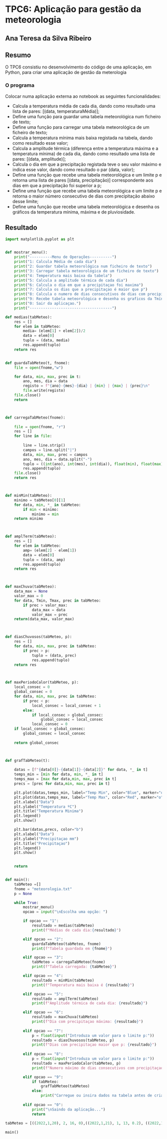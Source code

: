 # TPC6: Aplicação para gestão da meteorologia

## Ana Teresa da Silva Ribeiro

## Resumo
O TPC6 consistiu no desenvolvimento do código de uma aplicação, em Python, para criar uma aplicação de gestão da meterologia

### O programa
Colocar numa aplicação externa ao notebook as seguintes funcionalidades:

 - Calcula a temperatura média de cada dia, dando como resultado uma lista de pares: [(data, temperaturaMédia)];
 - Define uma função para guardar uma tabela meteorológica num ficheiro de texto;
 - Define uma função para carregar uma tabela meteorológica de um ficheiro de texto;
 - Calcula a temperatura mínima mais baixa registada na tabela, dando como resultado esse valor;
 - Calcula a amplitude térmica (diferença entre a temperatura máxima e a temperatura mínima) de cada dia, dando como resultado uma lista de pares: [(data, amplitude)];
 - Calcula o dia em que a precipitação registada teve o seu valor máximo e indica esse valor, dando como resultado o par (data, valor);
 - Define uma função que recebe uma tabela meteorológica e um limite p e retorna uma lista de pares [(data, precipitação)] correspondente aos dias em que a precipitação foi superior a p;
 - Define uma função que recebe uma tabela meteorológica e um limite p e retorna o maior número consecutivo de dias com precipitação abaixo desse limite;
- Define uma função que recebe uma tabela meteorológica e desenha os gráficos da temperatura mínima, máxima e de pluviosidade.

## Resultado
```python
import matplotlib.pyplot as plt


def mostrar_menu():
    print("----------Menu de Operações----------")
    print("1: Calcula Média de cada dia")
    print("2: Guardar tabela meteorológica num ficheiro de texto")
    print("3: Carregar tabela meteorológica de um ficheiro de texto")
    print("4: Temperatura mais baixa da tabela")
    print("5: Calcula a amplitude térmica de cada dia")
    print("6: Calcula o dia em que a precipitaçao foi maxima")
    print("7: Calcula os dias que a precipitaçao é maior que p")
    print("8: Calcula o numero de dias consecutivos de dias com precipitaçao abaixo do limite p")
    print("9: Recebe tabela meteorológica e desenha os graficos da Tmín., Tmax., e da pluviosidade.")
    print("0: Sair da aplicaçao.")
    print("-------------------------------------")

def medias(tabMeteo):
    res = []
    for elem in tabMeteo:
        media= (elem[1] + elem[2])/2
        data = elem[0]
        tuplo = (data, media)
        res.append(tuplo)
    return res


def guardaTabMeteo(t, fnome):
    file = open(fnome,"w")    

    for data, min, max, prec in t:
        ano, mes, dia = data
        registo = f"{ano}-{mes}-{dia} | {min} | {max} | {prec}\n" 
        file.write(registo)
    file.close()
    return



def carregaTabMeteo(fnome):
    
    file = open(fnome, "r")   
    res = []
    for line in file:          
       
        line = line.strip()        
        campos = line.split("|")  
        data, min, max, prec = campos   
        ano, mes, dia = data.split("-") 
        tuplo = ((int(ano), int(mes), int(dia)), float(min), float(max), float(prec))
        res.append(tuplo)
    file.close()
    return res



def minMin(tabMeteo):
    minimo = tabMeteo[0][1]
    for data, min, *_ in tabMeteo:
        if min < minimo:
            minimo = min
    return minimo



def amplTerm(tabMeteo):
    res = []
    for elem in tabMeteo:
        amp= (elem[2] - elem[1])
        data = elem[0]
        tuplo = (data, amp)
        res.append(tuplo)
    return res



def maxChuva(tabMeteo):
    data_max = None
    valor_max = 0
    for data, Tmin, Tmax, prec in tabMeteo:
        if prec > valor_max:
            data_max = data
            valor_max = prec
    return(data_max, valor_max)



def diasChuvosos(tabMeteo, p):
    res = []
    for data, min, max, prec in tabMeteo:
        if prec > p:
            tuplo = (data, prec)
            res.append(tuplo)
    return res



def maxPeriodoCalor(tabMeteo, p):
    local_consec = 0
    global_consec = 0
    for data, min, max, prec in tabMeteo:
        if prec < p:
            local_consec = local_consec + 1
        else:
            if local_consec > global_consec:
                global_consec = local_consec
            local_consec = 0
    if local_consec > global_consec:
        global_consec = local_consec  
           
    return global_consec



def grafTabMeteo(t):
    
    datas = [f"{data[0]}-{data[1]}-{data[2]}" for data, *_ in t]
    temps_min = [min for data, min, *_ in t]
    temps_max = [max for data,min, max, prec in t]
    precs = [prec for data,min, max, prec in t]

    plt.plot(datas,temps_min, label="Temp Min", color="Blue", marker="o")    
    plt.plot(datas,temps_max, label="Temp Max", color="Red", marker="o")
    plt.xlabel("Data")
    plt.ylabel("Temperatura ºC")
    plt.title("Temperatura Minima")
    plt.legend()
    plt.show()

    plt.bar(datas,precs, color="b")
    plt.xlabel("Data")
    plt.ylabel("Precipitaçao mm")
    plt.title("Precipitaçao")
    plt.legend()
    plt.show()

    
    return


def main():
    tabMeteo =[]
    fnome = "meteorologia.txt"
    p = None        

    while True:
        mostrar_menu()
        opcao = input("\nEscolha uma opção: ")

        if opcao == "1":
            resultado = medias(tabMeteo)
            print(f"Médias de cada dia:{resultado}")

        elif opcao == "2":
            guardaTabMeteo(tabMeteo, fnome)
            print(f"Tabela guardada em {fnome}")

        elif opcao == "3":
            tabMeteo = carregaTabMeteo(fnome)
            print(f"Tabela carregada: {tabMeteo}")

        elif opcao == "4":
            resultado = minMin(tabMeteo)
            print(f"Temperatura mais baixa é {resultado}")

        elif opcao == "5":
            resultado = amplTerm(tabMeteo)
            print(f"Amplitude térmica de cada dia: {resultado}")

        elif opcao == "6":
            resultado = maxChuva(tabMeteo)
            print(f"Dia com precipitaçao máxima: {resultado}")
        
        elif opcao == "7":
            p = float(input("Introduza um valor para o limite p:"))
            resultado = diasChuvosos(tabMeteo, p)
            print(f"Dias com precipitaçao maior que p: {resultado}")
        
        elif opcao == "8":
            p = float(input("Introduza um valor para o limite p:"))
            resultado = maxPeriodoCalor(tabMeteo, p)
            print(f"Numero máximo de dias consecutivos com precipitaçao abaixo de p: {resultado}")

        elif opcao == "9":
            if tabMeteo:
                grafTabMeteo(tabMeteo)
            else:
                print("Carregue ou insira dados na tabela antes de criar graficos.")
        
        elif opcao == "0":
            print("\nSaindo da aplicação...")
            return

tabMeteo = [((2022,1,20), 2, 16, 0),((2022,1,21), 1, 13, 0.2), ((2022,1,22), 7, 17, 0.01)]  
        
main()

